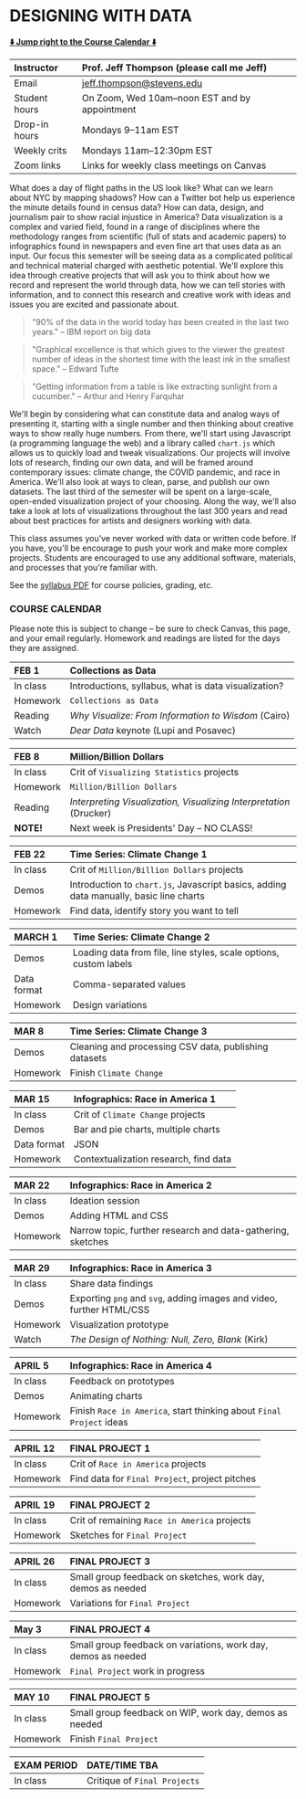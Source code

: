 # DESIGNING WITH DATA  

**[:arrow_down: Jump right to the Course Calendar :arrow_down:](https://github.com/jeffThompson/DesigningWithData#course-calendar)** 

| Instructor     | Prof. Jeff Thompson (please call me Jeff) |  
| :---           | :--- |  
| Email          | jeff.thompson@stevens.edu |  
| Student hours  | On Zoom, Wed 10am–noon EST and by appointment |  
| Drop-in hours  | Mondays 9–11am EST |  
| Weekly crits   | Mondays 11am–12:30pm EST |  
| Zoom links     | Links for weekly class meetings on Canvas |  

What does a day of flight paths in the US look like? What can we learn about NYC by mapping shadows? How can a Twitter bot help us experience the minute details found in census data? How can data, design, and journalism pair to show racial injustice in America? Data visualization is a complex and varied field, found in a range of disciplines where the methodology ranges from scientific (full of stats and academic papers) to infographics found in newspapers and even fine art that uses data as an input. Our focus this semester will be seeing data as a complicated political and technical material charged with aesthetic potential. We'll explore this idea through creative projects that will ask you to think about how we record and represent the world through data, how we can tell stories with information, and to connect this research and creative work with ideas and issues you are excited and passionate about.

>"90% of the data in the world today has been created in the last two years." – IBM report on big data

>"Graphical excellence is that which gives to the viewer the greatest number of ideas in the shortest time with the least ink in the smallest space." – Edward Tufte

>"Getting information from a table is like extracting sunlight from a cucumber." – Arthur and Henry Farquhar

We'll begin by considering what can constitute data and analog ways of presenting it, starting with a single number and then thinking about creative ways to show really huge numbers. From there, we'll start using Javascript (a programming language the web) and a library called `chart.js` which allows us to quickly load and tweak visualizations. Our projects will involve lots of research, finding our own data, and will be framed around contemporary issues: climate change, the COVID pandemic, and race in America. We'll also look at ways to clean, parse, and publish our own datasets. The last third of the semester will be spent on a large-scale, open-ended visualization project of your choosing. Along the way, we'll also take a look at lots of visualizations throughout the last 300 years and read about best practices for artists and designers working with data.

This class assumes you’ve never worked with data or written code before. If you have, you'll be encourage to push your work and make more complex projects. Students are encouraged to use any additional software, materials, and processes that you're familiar with.

See the [syllabus PDF](https://github.com/jeffThompson/CreativeProgramming2/blob/master/Syllabus.pdf) for course policies, grading, etc.


### COURSE CALENDAR  
Please note this is subject to change – be sure to check Canvas, this page, and your email regularly. Homework and readings are listed for the days they are assigned.

| FEB 1       | Collections as Data |
| :---        | :--- |
| In class    | Introductions, syllabus, what is data visualization? |
| Homework    | `Collections as Data` |
| Reading     | *Why Visualize: From Information to Wisdom* (Cairo) |
| Watch       | *Dear Data* keynote (Lupi and Posavec) |

| FEB 8       | Million/Billion Dollars |
| :---        | :--- |
| In class    | Crit of `Visualizing Statistics` projects |
| Homework    | `Million/Billion Dollars` |
| Reading     | *Interpreting Visualization, Visualizing Interpretation* (Drucker) |
| **NOTE!**   | Next week is Presidents' Day – NO CLASS! |

| FEB 22      | Time Series: Climate Change 1 |
| :---        | :--- |
| In class    | Crit of `Million/Billion Dollars` projects |
| Demos       | Introduction to `chart.js`, Javascript basics, adding data manually, basic line charts |
| Homework    | Find data, identify story you want to tell |

| MARCH 1     | Time Series: Climate Change 2 |
| :---        | :--- |
| Demos       | Loading data from file, line styles, scale options, custom labels |
| Data format | Comma-separated values |
| Homework    | Design variations |

| MAR 8       | Time Series: Climate Change 3 |
| :---        | :--- |
| Demos       | Cleaning and processing CSV data, publishing datasets |
| Homework    | Finish `Climate Change` |

| MAR 15      | Infographics: Race in America 1 |
| :---        | :--- |
| In class    | Crit of `Climate Change` projects |
| Demos       | Bar and pie charts, multiple charts |
| Data format | JSON |
| Homework    | Contextualization research, find data |

| MAR 22      | Infographics: Race in America 2 |
| :---        | :--- |
| In class    | Ideation session |
| Demos       | Adding HTML and CSS |
| Homework    | Narrow topic, further research and data-gathering, sketches |

| MAR 29      | Infographics: Race in America 3 |
| :---        | :--- |
| In class    | Share data findings | 
| Demos       | Exporting `png` and `svg`, adding images and video, further HTML/CSS |
| Homework    | Visualization prototype |
| Watch       | *The Design of Nothing: Null, Zero, Blank* (Kirk) |

| APRIL 5     | Infographics: Race in America 4 |
| :---        | :--- |
| In class    | Feedback on prototypes |
| Demos       | Animating charts |
| Homework    | Finish `Race in America`, start thinking about `Final Project` ideas |

| APRIL 12    | FINAL PROJECT 1 |
| :---        | :--- |
| In class    | Crit of `Race in America` projects |
| Homework    | Find data for `Final Project`, project pitches |

| APRIL 19    | FINAL PROJECT 2 |
| :---        | :--- |
| In class    | Crit of remaining `Race in America` projects |
| Homework    | Sketches for `Final Project` |

| APRIL 26    | FINAL PROJECT 3 |
| :---        | :--- |
| In class    | Small group feedback on sketches, work day, demos as needed |
| Homework    | Variations for `Final Project` |

| May 3       | FINAL PROJECT 4 |
| :---        | :--- |
| In class    | Small group feedback on variations, work day, demos as needed |
| Homework    | `Final Project` work in progress |

| MAY 10      | FINAL PROJECT 5 |
| :---        | :--- |
| In class    | Small group feedback on WIP, work day, demos as needed |
| Homework    | Finish `Final Project` |

| EXAM PERIOD | DATE/TIME TBA |
| :---        | :--- |
| In class    | Critique of `Final Projects` |

